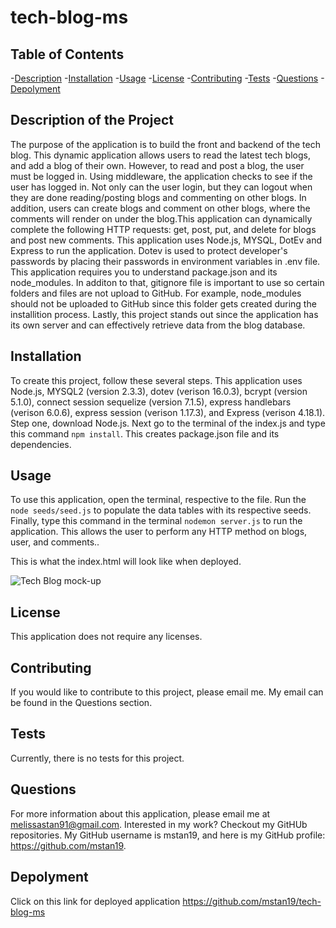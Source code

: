 # tech-blog-ms

## Table of Contents
-[Description](#description) 
-[Installation](#installation) 
-[Usage](#usage)
-[License](#license)
-[Contributing](#contributing) 
-[Tests](#tests) 
-[Questions](#questions) 
-[Depolyment](#depolyment)

## Description of the Project
The purpose of the application is to build the front and backend of the tech blog. This dynamic application allows users to read the latest tech blogs, and add a blog of their own. However, to read and post a blog, the user must be logged in. Using middleware, the application checks to see if the user has logged in. Not only can the user login, but they can logout when they are done reading/posting blogs and commenting on other blogs. In addition, users can create blogs and comment on other blogs, where the comments will render on under the blog.This application can dynamically complete the following HTTP requests: get, post, put, and delete for blogs and post new comments. This application uses Node.js, MYSQL, DotEv and Express to run the application. Dotev is used to protect developer's passwords by placing their passwords in environment variables in .env file. This application requires you to understand package.json and its node_modules. In additon to that, gitignore file is important to use so certain folders and files are not upload to GitHub. For example, node_modules should not be uploaded to GitHub since this folder gets created during the installition process. Lastly, this project stands out since the application has its own server and can effectively retrieve data from the blog database.

## Installation
To create this project, follow these several steps. This application uses Node.js, MYSQL2 (version 2.3.3), dotev (verison 16.0.3), bcrypt (version 5.1.0), connect session sequelize (version 7.1.5), express handlebars (verison 6.0.6), express session (verison 1.17.3), and Express (verison 4.18.1). Step one, download Node.js. Next go to the terminal of the index.js and type this command ```npm install```. This creates package.json file and its dependencies. 


## Usage
To use this application, open the terminal, respective to the file. Run the ```node seeds/seed.js``` to populate the data tables with its respective seeds. Finally, type this command in the terminal ```nodemon server.js``` to run the application. This allows the user to perform any HTTP method on blogs, user, and comments..

This is what the index.html will look like when deployed.

![Tech Blog mock-up](./assets/images/)

## License
This application does not require any licenses.

## Contributing
If you would like to contribute to this project, please email me. My email can be found in the Questions section.

## Tests
Currently, there is no tests for this project.

## Questions

For more information about this application, please email me at melissastan91@gmail.com. Interested in my work? Checkout my GitHUb repositories. My GitHub username is mstan19, and here is my GitHub profile: https://github.com/mstan19.

## Depolyment
Click on this link for deployed application
https://github.com/mstan19/tech-blog-ms
